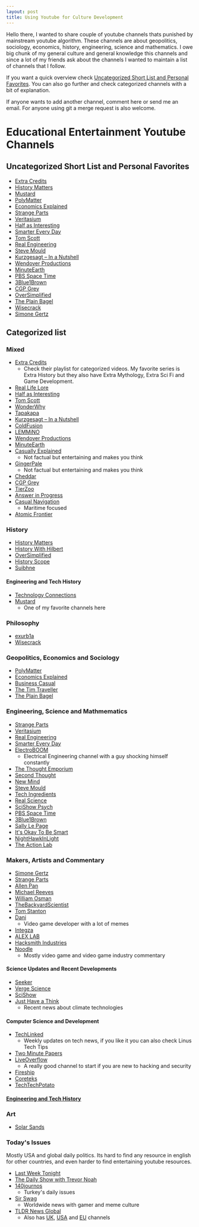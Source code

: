 ```yaml
---
layout: post
title: Using Youtube for Culture Development 
---
```


Hello there, I wanted to share couple of youtube channels thats punished by mainstream youtube algorithm. These channels are about geopolitics, sociology, economics, history, engineering, science and mathematics. I owe big chunk of my general culture and general knowledge this channels and since a lot of my friends ask about the channels I wanted to maintain a list of channels that I follow.

If you want a quick overview check [Uncategorized Short List and Personal Favorites](#Uncategorized-Short-List-and-Personal-Favorites). You can also go further and check categorized channels with a bit of explanation.

If anyone wants to add another channel, comment here or send me an email. For anyone using git a merge request is also welcome.

# Educational Entertainment Youtube Channels

## Uncategorized Short List and Personal Favorites
- [Extra Credits](https://www.youtube.com/channel/UCCODtTcd5M1JavPCOr_Uydg)
- [History Matters](https://www.youtube.com/channel/UC22BdTgxefuvUivrjesETjg)
- [Mustard](https://www.youtube.com/channel/UC1ZBQ-F-yktYD4m5AzM6pww)
- [PolyMatter](https://www.youtube.com/channel/UCgNg3vwj3xt7QOrcIDaHdFg)
- [Economics Explained](https://www.youtube.com/channel/UCZ4AMrDcNrfy3X6nsU8-rPg)
- [Strange Parts](https://www.youtube.com/channel/UCO8DQrSp5yEP937qNqTooOw)
- [Veritasium](https://www.youtube.com/channel/UCHnyfMqiRRG1u-2MsSQLbXA)
- [Half as Interesting](https://www.youtube.com/channel/UCuCkxoKLYO_EQ2GeFtbM_bw)
- [Smarter Every Day](https://www.youtube.com/channel/UC6107grRI4m0o2-emgoDnAA)
- [Tom Scott](https://www.youtube.com/channel/UCBa659QWEk1AI4Tg--mrJ2A)
- [Real Engineering](https://www.youtube.com/channel/UCR1IuLEqb6UEA_zQ81kwXfg)
- [Steve Mould](https://www.youtube.com/channel/UCEIwxahdLz7bap-VDs9h35A)
- [Kurzgesagt – In a Nutshell](https://www.youtube.com/channel/UCsXVk37bltHxD1rDPwtNM8Q)
- [Wendover Productions](https://www.youtube.com/channel/UC9RM-iSvTu1uPJb8X5yp3EQ)
- [MinuteEarth](https://www.youtube.com/channel/UCeiYXex_fwgYDonaTcSIk6w)
- [PBS Space Time](https://www.youtube.com/channel/UC7_gcs09iThXybpVgjHZ_7g)
- [3Blue1Brown](https://www.youtube.com/channel/UCYO_jab_esuFRV4b17AJtAw)
- [CGP Grey](https://www.youtube.com/channel/UC2C_jShtL725hvbm1arSV9w)
- [OverSimplified](https://www.youtube.com/channel/UCNIuvl7V8zACPpTmmNIqP2A)
- [The Plain Bagel](https://www.youtube.com/channel/UCFCEuCsyWP0YkP3CZ3Mr01Q)
- [Wisecrack](https://www.youtube.com/channel/UC6-ymYjG0SU0jUWnWh9ZzEQ)
- [Simone Gertz](https://www.youtube.com/channel/UC3KEoMzNz8eYnwBC34RaKCQ)

## Categorized list
 
### Mixed
- [Extra Credits](https://www.youtube.com/channel/UCCODtTcd5M1JavPCOr_Uydg)
    - Check their playlist for categorized videos. My favorite series is Extra History but they also have Extra Mythology, Extra Sci Fi and Game Development.
- [Real Life Lore](https://www.youtube.com/channel/UCP5tjEmvPItGyLhmjdwP7Ww)
- [Half as Interesting](https://www.youtube.com/channel/UCuCkxoKLYO_EQ2GeFtbM_bw)
- [Tom Scott](https://www.youtube.com/channel/UCBa659QWEk1AI4Tg--mrJ2A)
- [WonderWhy](https://www.youtube.com/channel/UCcEPmwpXKrKzZahqjwpIAsQ)
- [Tapakapa](https://www.youtube.com/channel/UCz9mH-PsyV4ZuMGAQqeS8IQ)
- [Kurzgesagt – In a Nutshell](https://www.youtube.com/channel/UCsXVk37bltHxD1rDPwtNM8Q)
- [ColdFusion](https://www.youtube.com/channel/UC4QZ_LsYcvcq7qOsOhpAX4A)
- [LEMMiNO](https://www.youtube.com/channel/UCRcgy6GzDeccI7dkbbBna3Q)
- [Wendover Productions](https://www.youtube.com/channel/UC9RM-iSvTu1uPJb8X5yp3EQ)
- [MinuteEarth](https://www.youtube.com/channel/UCeiYXex_fwgYDonaTcSIk6w)
- [Casually Explained](https://www.youtube.com/channel/UCr3cBLTYmIK9kY0F_OdFWFQ)
    - Not factual but entertaining and makes you think
- [GingerPale](https://www.youtube.com/channel/UCGGTAB19HlHEWPwwmxHsEKA)
    - Not factual but entertaining and makes you think
- [Cheddar](https://www.youtube.com/channel/UC04KsGq3npibMCE9Td3mVDg)
- [CGP Grey](https://www.youtube.com/channel/UC2C_jShtL725hvbm1arSV9w)
- [TierZoo](https://www.youtube.com/channel/UCHsRtomD4twRf5WVHHk-cMw)
- [Answer in Progress](https://www.youtube.com/channel/UCqVEHtQoXHmUCfJ-9smpTSg)
- [Casual Navigation](https://www.youtube.com/channel/UC5_HIscbiDZM0dMX-nCksuA)
    - Maritime focused
- [Atomic Frontier](https://www.youtube.com/channel/UCbCq5Y0WPGimG2jNXhoQxGw)

### History
- [History Matters](https://www.youtube.com/channel/UC22BdTgxefuvUivrjesETjg)
- [History With Hilbert](https://www.youtube.com/channel/UC1Zc6_BhPXiCWZlrZP4EsEg)
- [OverSimplified](https://www.youtube.com/channel/UCNIuvl7V8zACPpTmmNIqP2A)
- [History Scope](https://www.youtube.com/channel/UCYb6v1AlX6prKl83DswM5iw)
- [Suibhne](https://www.youtube.com/channel/UCQD-0MjUbDBwm2UTVYr0Dag)

#### Engineering and Tech History
- [Technology Connections](https://www.youtube.com/channel/UCy0tKL1T7wFoYcxCe0xjN6Q)
- [Mustard](https://www.youtube.com/channel/UC1ZBQ-F-yktYD4m5AzM6pww)
    - One of my favorite channels here

### Philosophy
- [exurb1a](https://www.youtube.com/channel/UCimiUgDLbi6P17BdaCZpVbg)
- [Wisecrack](https://www.youtube.com/channel/UC6-ymYjG0SU0jUWnWh9ZzEQ)

### Geopolitics, Economics and Sociology
- [PolyMatter](https://www.youtube.com/channel/UCgNg3vwj3xt7QOrcIDaHdFg)
- [Economics Explained](https://www.youtube.com/channel/UCZ4AMrDcNrfy3X6nsU8-rPg)
- [Business Casual](https://www.youtube.com/channel/UC_E4px0RST-qFwXLJWBav8Q)
- [The Tim Traveller](https://www.youtube.com/channel/UC2LVhJH_9cT2XKp0VAfsKOQ)
- [The Plain Bagel](https://www.youtube.com/channel/UCFCEuCsyWP0YkP3CZ3Mr01Q)

### Engineering, Science and Mathmematics
- [Strange Parts](https://www.youtube.com/channel/UCO8DQrSp5yEP937qNqTooOw)
- [Veritasium](https://www.youtube.com/channel/UCHnyfMqiRRG1u-2MsSQLbXA)
- [Real Engineering](https://www.youtube.com/channel/UCR1IuLEqb6UEA_zQ81kwXfg)
- [Smarter Every Day](https://www.youtube.com/channel/UC6107grRI4m0o2-emgoDnAA)
- [ElectroBOOM](https://www.youtube.com/channel/UCJ0-OtVpF0wOKEqT2Z1HEtA)
    - Electrical Engineering channel with a guy shocking himself constantly
- [The Thought Emporium](https://www.youtube.com/channel/UCV5vCi3jPJdURZwAOO_FNfQ)
- [Second Thought](https://www.youtube.com/channel/UCJm2TgUqtK1_NLBrjNQ1P-w)
- [New Mind](https://www.youtube.com/channel/UC5_Y-BKzq1uW_2rexWkUzlA)
- [Steve Mould](https://www.youtube.com/channel/UCEIwxahdLz7bap-VDs9h35A)
- [Tech Ingredients](https://www.youtube.com/channel/UCVSHXNNBitaPd5lYz48--yg)
- [Real Science](https://www.youtube.com/channel/UC176GAQozKKjhz62H8u9vQQ)
- [SciShow Psych](https://www.youtube.com/channel/UCUdettijNYvLAm4AixZv4RA)
- [PBS Space Time](https://www.youtube.com/channel/UC7_gcs09iThXybpVgjHZ_7g)
- [3Blue1Brown](https://www.youtube.com/channel/UCYO_jab_esuFRV4b17AJtAw)
- [Sally Le Page](https://www.youtube.com/channel/UC9AUeAvdEVJfyS9rd9pvp8g)
- [It's Okay To Be Smart](https://www.youtube.com/user/itsokaytobesmart)
- [NightHawkInLight](https://www.youtube.com/channel/UCFtc3XdXgLFwhlDajMGK69w)
- [The Action Lab](https://www.youtube.com/channel/UC1VLQPn9cYSqx8plbk9RxxQ)

### Makers, Artists and Commentary
- [Simone Gertz](https://www.youtube.com/channel/UC3KEoMzNz8eYnwBC34RaKCQ)
- [Strange Parts](https://www.youtube.com/channel/UCO8DQrSp5yEP937qNqTooOw)
- [Allen Pan](https://www.youtube.com/channel/UCVS89U86PwqzNkK2qYNbk5A)
- [Michael Reeves](https://www.youtube.com/channel/UCtHaxi4GTYDpJgMSGy7AeSw)
- [William Osman](https://www.youtube.com/channel/UCfMJ2MchTSW2kWaT0kK94Yw)
- [TheBackyardScientist](https://www.youtube.com/user/TheBackyardScientist)
- [Tom Stanton](https://www.youtube.com/user/tomstanton282)
- [Dani](https://www.youtube.com/channel/UCIabPXjvT5BVTxRDPCBBOOQ)
    - Video game developer with a lot of memes
- [Integza](https://www.youtube.com/channel/UC2avWDLN1EI3r1RZ_dlSxCw)
- [ALEX LAB](https://www.youtube.com/channel/UCEVelHmwuCqyje6YTAP2UIA)
- [Hacksmith Industries](https://www.youtube.com/channel/UCjgpFI5dU-D1-kh9H1muoxQ)
- [Noodle](https://www.youtube.com/channel/UCj74rJ9Lgl3WTngq675wxKg)
    - Mostly video game and video game industry commentary

#### Science Updates and Recent Developments
- [Seeker](https://www.youtube.com/channel/UCzWQYUVCpZqtN93H8RR44Qw)
- [Verge Science](https://www.youtube.com/channel/UCtxJFU9DgUhfr2J2bveCHkQs)
- [SciShow](https://www.youtube.com/channel/UCZYTClx2T1of7BRZ86-8fow)
- [Just Have a Think](https://www.youtube.com/channel/UCRBwLPbXGsI2cJe9W1zfSjQ)
    - Recent news about climate technologies

#### Computer Science and Development
- [TechLinked](https://www.youtube.com/channel/UCeeFfhMcJa1kjtfZAGskOCA)
    - Weekly updates on tech news, if you like it you can also check Linus Tech Tips
- [Two Minute Papers](https://www.youtube.com/channel/UCbfYPyITQ-7l4upoX8nvctg)
- [LiveOverflow](https://www.youtube.com/channel/UClcE-kVhqyiHCcjYwcpfj9w)
    - A really good channel to start if you are new to hacking and security
- [Fireship](https://www.youtube.com/channel/UCsBjURrPoezykLs9EqgamOA)
- [Coreteks](https://www.youtube.com/channel/UCX_t3BvnQtS5IHzto_y7tbw)
- [TechTechPotato](https://www.youtube.com/channel/UC1r0DG-KEPyqOeW6o79PByw)

#### [Engineering and Tech History](#Engineering-and-Tech-History)

### Art
- [Solar Sands](https://www.youtube.com/channel/UCR6LasBpceuYUhuLToKBzvQ)

### Today's Issues
Mostly USA and global daily politics. Its hard to find any resource in english for other countries, and even harder to find entertaining youtube resources.
- [Last Week Tonight](https://www.youtube.com/user/LastWeekTonight)
- [The Daily Show with Trevor Noah](https://www.youtube.com/channel/UCwWhs_6x42TyRM4Wstoq8HA)
- [140journos](https://www.youtube.com/channel/UCO-_F5ZEUhy0oKrSa69DLMw)
    - Turkey's daily issues
- [Sir Swag](https://www.youtube.com/channel/UCJy232tY_LUd1NuBgsSNUEA)
    - Worldwide news with gamer and meme culture
- [TLDR News Global](https://www.youtube.com/channel/UC-uhvujip5deVcEtLxnW8qg)
    - Also has [UK](https://www.youtube.com/channel/UCSMqateX8OA2s1wsOR2EgJA), [USA](https://www.youtube.com/channel/UCGg5QDOcFZYS3FbLVHRvJUw) and [EU](https://www.youtube.com/channel/UC-eegKVWEgBCa4OzjnK_PtA) channels